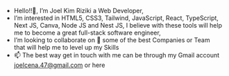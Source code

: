 - Hello!!👋, I’m Joel Kim Riziki a Web Developer, 
- I’m interested in HTML5, CSS3, Tailwind, JavaScript, React, TypeScript, Next JS, Canva, Node JS and Nest JS, I believe with these tools will help me to become a great full-stack software engineer,
- I’m looking to collaborate on 💞️ some of the best Companies or Team that will help me to level up my Skills
- 📫 The best way get in touch with me can be through my Gmail account joelcena.47@gmail.com or here


<!---
Joel-Kimikya/Joel-Kimikya is a ✨ special ✨ repository because its `README.md` (this file) appears on your GitHub profile.
You can click the Preview link to take a look at your changes.
--->
